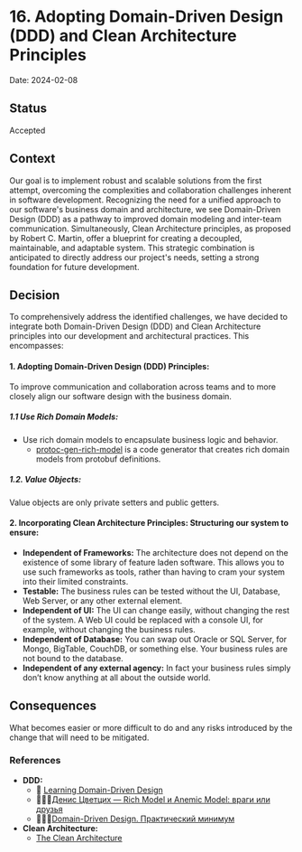# 16. Adopting Domain-Driven Design (DDD) and Clean Architecture Principles

Date: 2024-02-08

## Status

Accepted

## Context

Our goal is to implement robust and scalable solutions from the first attempt, overcoming the complexities and 
collaboration challenges inherent in software development. Recognizing the need for a unified approach to our 
software's business domain and architecture, we see Domain-Driven Design (DDD) as a pathway to improved domain modeling 
and inter-team communication. Simultaneously, Clean Architecture principles, as proposed by Robert C. Martin, 
offer a blueprint for creating a decoupled, maintainable, and adaptable system. This strategic combination is anticipated 
to directly address our project's needs, setting a strong foundation for future development.

## Decision

To comprehensively address the identified challenges, we have decided to integrate both Domain-Driven Design (DDD) 
and Clean Architecture principles into our development and architectural practices. This encompasses:

#### 1. **Adopting Domain-Driven Design (DDD) Principles:** 

To improve communication and collaboration across teams and to more closely align our software design with the business domain.

##### 1.1 Use Rich Domain Models:
 
- Use rich domain models to encapsulate business logic and behavior.
  - [protoc-gen-rich-model](../../../pkg/protoc/protoc-gen-rich-model/README.md) is a code generator that creates rich domain models from protobuf definitions.

##### 1.2. Value Objects:

Value objects are only private setters and public getters.

#### 2. **Incorporating Clean Architecture Principles:** Structuring our system to ensure:

  - **Independent of Frameworks:** The architecture does not depend on the existence of some library 
of feature laden software. This allows you to use such frameworks as tools, rather than having 
to cram your system into their limited constraints.
  - **Testable:** The business rules can be tested without the UI, Database, Web Server, or any other external element.
  - **Independent of UI:** The UI can change easily, without changing the rest of the system. 
A Web UI could be replaced with a console UI, for example, without changing the business rules.
  - **Independent of Database:** You can swap out Oracle or SQL Server, for Mongo, BigTable, CouchDB, or something else. 
Your business rules are not bound to the database.
  - **Independent of any external agency:** In fact your business rules simply don’t know anything at all about the outside world.

## Consequences

What becomes easier or more difficult to do and any risks introduced by the change that will need to be mitigated.

### References

- **DDD:**
  - 📖 [Learning Domain-Driven Design](https://www.oreilly.com/library/view/learning-domain-driven-design/9781098100124/)
  - 🎥🇷🇺[Денис Цветцих — Rich Model и Anemic Model: враги или друзья](https://youtu.be/kVO2OcsWFXs?si=PjqV1793Gh_LDJ3N)
  - 🎥🇷🇺[Domain-Driven Design. Практический минимум](https://gofunc.ru/talks/3f7283f58edb4f0291e683b2afb25d36/?referer=/schedule/days/)
- **Clean Architecture:**
  - [The Clean Architecture](https://blog.cleancoder.com/uncle-bob/2012/08/13/the-clean-architecture.html)
